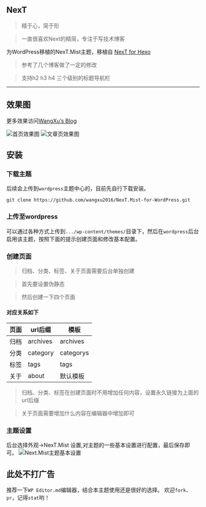 ## NexT
> 精于心，简于形

> 一直很喜欢Next的精简，专注于写技术博客

为WordPress移植的NexT.Mist主题，移植自 [NexT for Hexo](https://github.com/iissnan/hexo-theme-next/releases)

> 参考了几个博客做了一定的修改 

> 支持h2 h3 h4 三个级别的标题导航栏
---
## 效果图
更多效果访问[WangXu’s Blog](https://nknow.top/)

![首页效果图](https://nknow.top/wp-content/uploads/2019/06/效果图1.png)
![文章页效果图](https://nknow.top/wp-content/uploads/2019/06/效果图2.png)
## 安装
### 下载主题
后续会上传到`wordpress`主题中心的，目前先自行下载安装。
```
git clone https://github.com/wangxu2016/NexT.Mist-for-WordPress.git
```
### 上传至wordpress
可以通过各种方式上传到`.../wp-content/themes/`目录下，然后在`wordpress`后台启用该主题，按照下面的提示创建页面和修改基本配置。
### 创建页面
> 归档、分类、标签、关于页面需要后台单独创建

> 首先要设置伪静态

> 然后创建一下四个页面

#### 对应关系如下
页面 | url后缀 | 模板
---|---|---
归档 | archives | archives
分类 | category | categorys
标签 | tags | tags
关于 | about | 默认模板

> 归档、分类、标签在创建页面时不用增加任何内容，设置永久链接为上面的url后缀

> 关于页面需要增加什么内容在编辑器中增加即可
### 主题设置
后台选择外观->NexT.Mist 设置,对主题的一些基本设置进行配置，最后保存即可。
![Next.Mist主题基本设置](https://nknow.top/wp-content/uploads/2019/06/Next.Mist设置.png)

## 此处不打广告
推荐一下`WP Editor.md`编辑器，结合本主题使用还是很好的选择。
欢迎`fork`、`pr`，记得`stat`哟！

